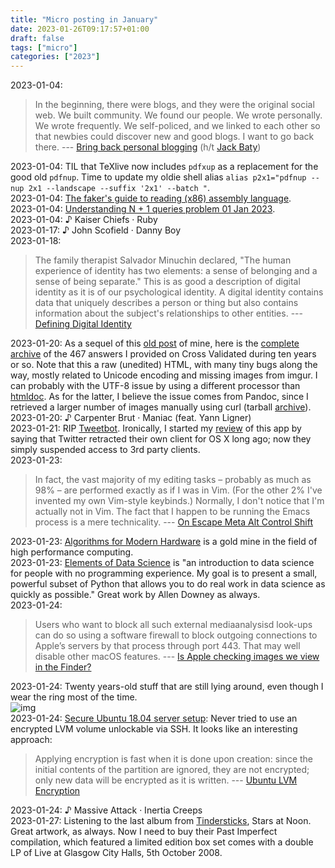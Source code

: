```yaml
---
title: "Micro posting in January"
date: 2023-01-26T09:17:57+01:00
draft: false
tags: ["micro"]
categories: ["2023"]
---
```


<a href="#" style="text-decoration: none;">2023-01-04</a>:

> In the beginning, there were blogs, and they were the original social web. We built community. We found our people. We wrote personally. We wrote frequently. We self-policed, and we linked to each other so that newbies could discover new and good blogs. I want to go back there. --- [Bring back personal blogging](https://www.theverge.com/23513418/bring-back-personal-blogging) (h/t [Jack Baty](https://baty.net/2023/bring-back-personal-blogging))<br>

<a href="#" style="text-decoration: none;">2023-01-04</a>: TIL that TeXlive now includes `pdfxup` as a replacement for the good old `pdfnup`. Time to update my oldie shell alias `alias p2x1="pdfnup --nup 2x1 --landscape --suffix '2x1' --batch "`.<br>
<a href="#" style="text-decoration: none;">2023-01-04</a>: [The faker's guide to reading (x86) assembly language](https://www.timdbg.com/posts/fakers-guide-to-assembly/).<br>
<a href="#" style="text-decoration: none;">2023-01-04</a>: [Understanding N + 1 queries problem 01 Jan 2023](https://ananthakumaran.in/2023/01/01/solving_n_plus_1_queries_on_rails.html).<br>
<a href="#" style="text-decoration: none;">2023-01-04</a>: ♪ Kaiser Chiefs · Ruby<br>
<a href="#" style="text-decoration: none;">2023-01-17</a>: ♪ John Scofield · Danny Boy<br>
<a href="#" style="text-decoration: none;">2023-01-18</a>:

> The family therapist Salvador Minuchin declared, "The human experience of identity has two elements: a sense of belonging and a sense of being separate." This is as good a description of digital identity as it is of our psychological identity. A digital identity contains data that uniquely describes a person or thing but also contains information about the subject's relationships to other entities. --- [Defining Digital Identity](https://www.windley.com/archives/2023/01/defining_digital_identity.shtml)<br>

<a href="#" style="text-decoration: none;">2023-01-20</a>: As a sequel of this [old post](https://aliquote.org/post/archiving-stackexchange/) of mine, here is the [complete archive](/pub/stackexchange-stats.html) of the 467 answers I provided on Cross Validated during ten years or so. Note that this a raw (unedited) HTML, with many tiny bugs along the way, mostly related to Unicode encoding and missing images from imgur. I can probably with the UTF-8 issue by using a different processor than [htmldoc](https://www.msweet.org/htmldoc/). As for the latter, I believe the issue comes from Pandoc, since I retrieved a larger number of images manually using curl (tarball [archive](/pub/archive_416.tar.gz)).<br>
<a href="#" style="text-decoration: none;">2023-01-20</a>: ♪ Carpenter Brut · Maniac (feat. Yann Ligner)<br>
<a href="#" style="text-decoration: none;">2023-01-21</a>: RIP [Tweetbot](https://tapbots.com/tweetbot/). Ironically, I started my [review](https://aliquote.org/post/tweetbot-3/) of this app by saying that Twitter retracted their own client for OS X long ago; now they simply suspended access to 3rd party clients.<br>
<a href="#" style="text-decoration: none;">2023-01-23</a>:

> In fact, the vast majority of my editing tasks – probably as much as 98% – are performed exactly as if I was in Vim. (For the other 2% I've invented my own Vim-style keybinds.) Normally, I don't notice that I'm actually not in Vim. The fact that I happen to be running the Emacs process is a mere technicality. --- [On Escape Meta Alt Control Shift](https://two-wrongs.com/on-escape-meta-alt-control-shift-emacs.html)<br>

<a href="#" style="text-decoration: none;">2023-01-23</a>: [Algorithms for Modern Hardware](https://en.algorithmica.org/hpc/) is a gold mine in the field of high performance computing.<br>
<a href="#" style="text-decoration: none;">2023-01-23</a>: [Elements of Data Science](https://allendowney.github.io/ElementsOfDataScience/) is "an introduction to data science for people with no programming experience. My goal is to present a small, powerful subset of Python that allows you to do real work in data science as quickly as possible." Great work by Allen Downey as always.<br>
<a href="#" style="text-decoration: none;">2023-01-24</a>:

> Users who want to block all such external mediaanalysisd look-ups can do so using a software firewall to block outgoing connections to Apple’s servers by that process through port 443. That may well disable other macOS features. --- [Is Apple checking images we view in the Finder?](https://eclecticlight.co/2023/01/18/is-apple-checking-images-we-view-in-the-finder/)<br>

<a href="#" style="text-decoration: none;">2023-01-24</a>: Twenty years-old stuff that are still lying around, even though I wear the ring most of the time.<br>![img](/img/IMG_2859.JPG)<br>
<a href="#" style="text-decoration: none;">2023-01-24</a>: [Secure Ubuntu 18.04 server setup](https://dennisnotes.com/note/20180627-ubuntu-18.04-server-setup/): Never tried to use an encrypted LVM volume unlockable via SSH. It looks like an interesting approach:

> Applying encryption is fast when it is done upon creation: since the initial contents of the partition are ignored, they are not encrypted; only new data will be encrypted as it is written. --- [Ubuntu LVM Encryption](https://security.stackexchange.com/a/39082)<br>

<a href="#" style="text-decoration: none;">2023-01-24</a>: ♪ Massive Attack · Inertia Creeps<br>
<a href="#" style="text-decoration: none;">2023-01-27</a>: Listening to the last album from [Tindersticks](https://tindersticks.co.uk/), Stars at Noon. Great artwork, as always. Now I need to buy their Past Imperfect compilation, which featured a limited edition box set comes with a double LP of Live at Glasgow City Halls, 5th October 2008.<br>
